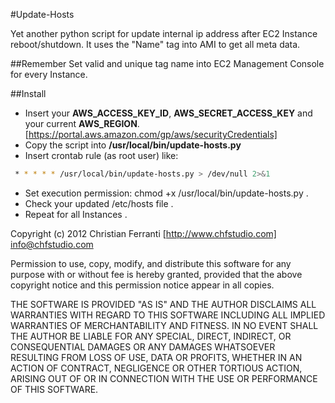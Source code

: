 #Update-Hosts

Yet another python script for update internal ip address after EC2 Instance reboot/shutdown. 
It uses the "Name" tag into AMI to get all meta data.

##Remember
Set valid and unique tag name into EC2 Management Console for every Instance.

##Install

* Insert your **AWS_ACCESS_KEY_ID**, **AWS_SECRET_ACCESS_KEY** and your current **AWS_REGION**. [https://portal.aws.amazon.com/gp/aws/securityCredentials]
* Copy the script into **/usr/local/bin/update-hosts.py** 
* Insert crontab rule (as root user) like: 
``` bash
 * * * * * /usr/local/bin/update-hosts.py > /dev/null 2>&1 
```

* Set execution permission: chmod +x /usr/local/bin/update-hosts.py .
* Check your updated /etc/hosts file .
* Repeat for all Instances .


Copyright (c) 2012 Christian Ferranti [http://www.chfstudio.com] <info@chfstudio.com>

Permission to use, copy, modify, and distribute this software for any
purpose with or without fee is hereby granted, provided that the above
copyright notice and this permission notice appear in all copies.

THE SOFTWARE IS PROVIDED "AS IS" AND THE AUTHOR DISCLAIMS ALL WARRANTIES
WITH REGARD TO THIS SOFTWARE INCLUDING ALL IMPLIED WARRANTIES OF
MERCHANTABILITY AND FITNESS. IN NO EVENT SHALL THE AUTHOR BE LIABLE FOR
ANY SPECIAL, DIRECT, INDIRECT, OR CONSEQUENTIAL DAMAGES OR ANY DAMAGES
WHATSOEVER RESULTING FROM LOSS OF USE, DATA OR PROFITS, WHETHER IN AN
ACTION OF CONTRACT, NEGLIGENCE OR OTHER TORTIOUS ACTION, ARISING OUT OF
OR IN CONNECTION WITH THE USE OR PERFORMANCE OF THIS SOFTWARE.


